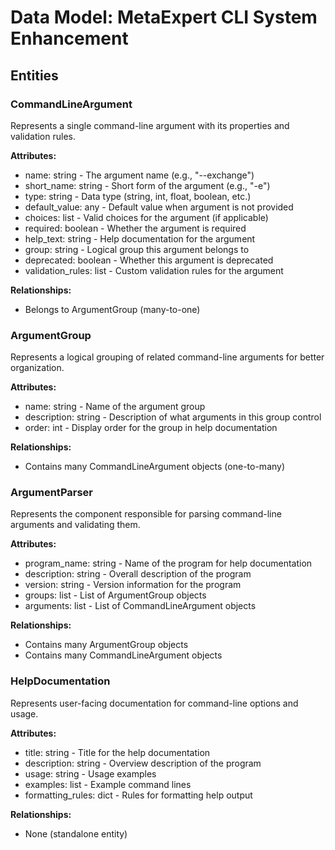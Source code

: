 # Data Model: MetaExpert CLI System Enhancement

## Entities

### CommandLineArgument
Represents a single command-line argument with its properties and validation rules.

**Attributes:**
- name: string - The argument name (e.g., "--exchange")
- short_name: string - Short form of the argument (e.g., "-e")
- type: string - Data type (string, int, float, boolean, etc.)
- default_value: any - Default value when argument is not provided
- choices: list - Valid choices for the argument (if applicable)
- required: boolean - Whether the argument is required
- help_text: string - Help documentation for the argument
- group: string - Logical group this argument belongs to
- deprecated: boolean - Whether this argument is deprecated
- validation_rules: list - Custom validation rules for the argument

**Relationships:**
- Belongs to ArgumentGroup (many-to-one)

### ArgumentGroup
Represents a logical grouping of related command-line arguments for better organization.

**Attributes:**
- name: string - Name of the argument group
- description: string - Description of what arguments in this group control
- order: int - Display order for the group in help documentation

**Relationships:**
- Contains many CommandLineArgument objects (one-to-many)

### ArgumentParser
Represents the component responsible for parsing command-line arguments and validating them.

**Attributes:**
- program_name: string - Name of the program for help documentation
- description: string - Overall description of the program
- version: string - Version information for the program
- groups: list - List of ArgumentGroup objects
- arguments: list - List of CommandLineArgument objects

**Relationships:**
- Contains many ArgumentGroup objects
- Contains many CommandLineArgument objects

### HelpDocumentation
Represents user-facing documentation for command-line options and usage.

**Attributes:**
- title: string - Title for the help documentation
- description: string - Overview description of the program
- usage: string - Usage examples
- examples: list - Example command lines
- formatting_rules: dict - Rules for formatting help output

**Relationships:**
- None (standalone entity)